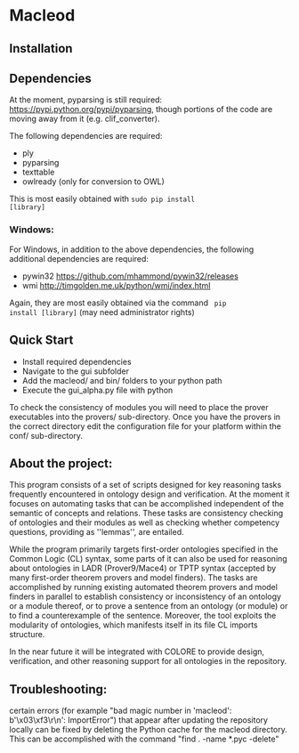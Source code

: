 Macleod
======================================================

Installation
------------

## Dependencies

At the moment, pyparsing is still required: <https://pypi.python.org/pypi/pyparsing>, though portions of the code are moving away from it (e.g. clif_converter).

The following dependencies are required:

* ply
* pyparsing
* texttable
* owlready (only for conversion to OWL)

This is most easily obtained with <code>sudo pip install [library]</code>

### Windows:

For Windows, in addition to the above dependencies, the following additional dependencies are required:
* pywin32 <https://github.com/mhammond/pywin32/releases>
* wmi <http://timgolden.me.uk/python/wmi/index.html>

Again, they are most easily obtained via the command  <code> pip install [library]</code> (may need administrator rights)



Quick Start
-----------
* Install required dependencies
* Navigate to the gui subfolder
* Add the macleod/ and bin/ folders to your python path
* Execute the gui_alpha.py file with python

To check the consistency of modules you will need to place the prover executables into the provers/ sub-directory. Once you have the provers in the correct directory edit the configuration file for your platform within the conf/ sub-directory. 

About the project:
------------------

This program consists of a set of scripts designed for key reasoning tasks frequently encountered in ontology design and verification. At the moment it focuses on automating tasks that can be accomplished independent of the semantic of concepts and relations. These tasks are consistency checking of ontologies and their modules as well as checking whether competency questions, providing as ''lemmas'', are entailed.

While the program primarily targets first-order ontologies specified in the Common Logic (CL) syntax, some parts of it can also be used for reasoning about ontologies in LADR (Prover9/Mace4) or TPTP syntax (accepted by many first-order theorem provers and model finders). The tasks are accomplished by running existing automated theorem provers and model finders in parallel to establish consistency or inconsistency of an ontology or a module thereof, or to prove a sentence from an ontology (or module) or to find a counterexample of the sentence.
Moreover, the tool exploits the modularity of ontologies, which manifests itself in its file CL imports structure. 

In the near future it will be integrated with COLORE to provide design, verification, and other reasoning support for all ontologies in the repository.

Troubleshooting:
----------------

certain errors (for example "bad magic number in 'macleod': b'\x03\xf3\r\n': ImportError") that appear after updating the repository locally can be fixed by deleting the Python cache for the macleod directory. This can be accomplished with the command "find . -name \*.pyc -delete"
